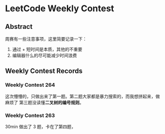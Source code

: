 # LeetCode Weekly Contest

## Abstract

周赛有一些注意事项，这里简要记录一下：

1. 通过 + 短时间是本质，其他的不重要
2. 编辑器什么的尽可能减少时间浪费

## Weekly Contest Records

### Weekly Contest 264

这次懵懵的，只做出来了第一题。第二题大家都是暴力搜索的，而我想拼起来，做麻烦了
第三题没读懂**二叉树的编号规则**。

### Weekly Contest 263

30min 做出了 3 题，卡在了第四题，

